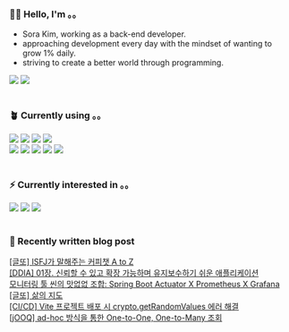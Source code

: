 <h3>👩🏻 Hello, I'm 。。</h3>
<ul>
 <li>Sora Kim, working as a back-end developer.</li>
 <li>approaching development every day with the mindset of wanting to grow 1% daily.</li>
 <li>striving to create a better world through programming.</li>
</ul>
<div>
 <a href="https://justsora.tistory.com/" target="_blank"><img src="https://img.shields.io/badge/Tistory-000000?style=for-the-badge&amp;logo=Tistory&amp;logoColor=white"></a> <a href="mailto:itsyoursora@gmail.com" target="_blank"><img src="https://img.shields.io/badge/Gmail-EA4335?style=for-the-badge&amp;logo=Gmail&amp;logoColor=white"></a>
</div>
<br>
<h3>🪴 Currently using 。。</h3>
<div>
 <img src="https://img.shields.io/badge/java-007396?style=for-the-badge&amp;logo=java&amp;logoColor=white"> <img src="https://img.shields.io/badge/spring-6DB33F?style=for-the-badge&amp;logo=spring&amp;logoColor=white"> <img src="https://img.shields.io/badge/springboot-6DB33F?style=for-the-badge&amp;logo=springboot&amp;logoColor=white"> <img src="https://img.shields.io/badge/php-777BB4?style=for-the-badge&amp;logo=php&amp;logoColor=white">
 <br><img src="https://img.shields.io/badge/postgresql-4169E1?style=for-the-badge&amp;logo=postgresql&amp;logoColor=white"> <img src="https://img.shields.io/badge/mariaDB-003545?style=for-the-badge&amp;logo=mariaDB&amp;logoColor=white"> <img src="https://img.shields.io/badge/jOOQ-black?style=for-the-badge"> <img src="https://img.shields.io/badge/amazonaws-232F3E?style=for-the-badge&amp;logo=amazonaws&amp;logoColor=white"> <img src="https://img.shields.io/badge/vue.js-4FC08D?style=for-the-badge&amp;logo=vue.js&amp;logoColor=white">
 <br>
</div>
<br>
<h3>⚡️ Currently interested in 。。</h3>
<div>
 <img src="https://img.shields.io/badge/junit5-25A162?style=for-the-badge&amp;logo=junit5;logoColor=white"> <img src="https://img.shields.io/badge/docker-2496ED?style=for-the-badge&amp;logo=docker&amp;logoColor=white"> <img src="https://img.shields.io/badge/jenkins-D24939?style=for-the-badge&amp;logo=jenkins&amp;logoColor=white">
</div>
<br>
<h3>🐾 Recently written blog post</h3>
<div id="recent-posts">
 <a href="https://justsora.tistory.com/187">[글또] ISFJ가 말해주는 커피챗 A to Z</a>
 <br><a href="https://justsora.tistory.com/186">[DDIA] 01장. 신뢰할 수 있고 확장 가능하며 유지보수하기 쉬운 애플리케이션</a>
 <br><a href="https://justsora.tistory.com/185">모니터링 툴 씬의 맛없없 조합: Spring Boot Actuator X Prometheus X Grafana</a>
 <br><a href="https://justsora.tistory.com/184">[글또] 삶의 지도</a>
 <br><a href="https://justsora.tistory.com/183">[CI/CD] Vite 프로젝트 배포 시 crypto.getRandomValues 에러 해결</a>
 <br><a href="https://justsora.tistory.com/182">[jOOQ] ad-hoc 방식을 통한 One-to-One, One-to-Many 조회</a>
 <br>
</div>